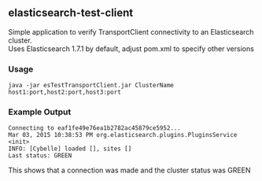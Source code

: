 ## elasticsearch-test-client

Simple application to verify TransportClient connectivity to an Elasticsearch cluster.  
Uses Elasticsearch 1.7.1 by default, adjust pom.xml to specify other versions

### Usage

`java -jar esTestTransportClient.jar ClusterName host1:port,host2:port,host3:port`

### Example Output

```
Connecting to eaf1fe49e76ea1b2782ac45879ce5952...
Mar 03, 2015 10:38:53 PM org.elasticsearch.plugins.PluginsService <init>
INFO: [Cybelle] loaded [], sites []
Last status: GREEN
```

This shows that a connection was made and the cluster status was GREEN
